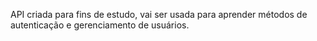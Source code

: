 API criada para fins de estudo, vai ser usada para aprender métodos de autenticação e gerenciamento de usuários. 
